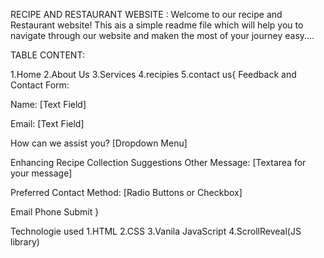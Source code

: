 RECIPE AND RESTAURANT WEBSITE :
Welcome to our recipe and Restaurant website! This ais a simple readme file which will help you to navigate through our website and maken the most of your journey easy....

TABLE CONTENT:

1.Home
2.About Us
3.Services
4.recipies
5.contact us{
Feedback and Contact Form:

Name:
[Text Field]

Email:
[Text Field]

How can we assist you?
[Dropdown Menu]

Enhancing Recipe Collection
Suggestions
Other
Message:
[Textarea for your message]

Preferred Contact Method:
[Radio Buttons or Checkbox]

Email
Phone
Submit
}

Technologie used
1.HTML
2.CSS
3.Vanila JavaScript
4.ScrollReveal(JS library)
